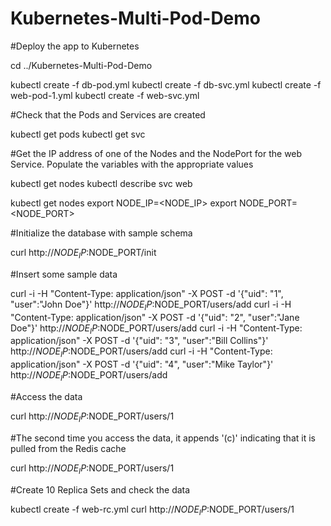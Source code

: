 # Kubernetes-Multi-Pod-Demo

#Deploy the app to Kubernetes

cd ../Kubernetes-Multi-Pod-Demo

kubectl create -f db-pod.yml
kubectl create -f db-svc.yml
kubectl create -f web-pod-1.yml
kubectl create -f web-svc.yml

#Check that the Pods and Services are created

kubectl get pods
kubectl get svc

#Get the IP address of one of the Nodes and the NodePort for the web Service. Populate the variables with the appropriate values

kubectl get nodes
kubectl describe svc web

kubectl get nodes
export NODE_IP=<NODE_IP>
export NODE_PORT=<NODE_PORT>

#Initialize the database with sample schema

curl http://$NODE_IP:$NODE_PORT/init

#Insert some sample data

curl -i -H "Content-Type: application/json" -X POST -d '{"uid": "1", "user":"John Doe"}' http://$NODE_IP:$NODE_PORT/users/add
curl -i -H "Content-Type: application/json" -X POST -d '{"uid": "2", "user":"Jane Doe"}' http://$NODE_IP:$NODE_PORT/users/add
curl -i -H "Content-Type: application/json" -X POST -d '{"uid": "3", "user":"Bill Collins"}' http://$NODE_IP:$NODE_PORT/users/add
curl -i -H "Content-Type: application/json" -X POST -d '{"uid": "4", "user":"Mike Taylor"}' http://$NODE_IP:$NODE_PORT/users/add

#Access the data

curl http://$NODE_IP:$NODE_PORT/users/1

#The second time you access the data, it appends '(c)' indicating that it is pulled from the Redis cache

curl http://$NODE_IP:$NODE_PORT/users/1

#Create 10 Replica Sets and check the data

kubectl create -f web-rc.yml
curl http://$NODE_IP:$NODE_PORT/users/1
